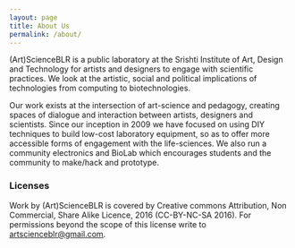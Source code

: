 ```yaml
---
layout: page
title: About Us
permalink: /about/
---
```



(Art)ScienceBLR is a public laboratory at the Srishti Institute of Art, Design and Technology for artists and designers to engage with scientific practices. 
We look at the artistic, social and political implications of technologies from computing to biotechnologies. 


Our work exists at the intersection of art-science and pedagogy, creating spaces of dialogue and interaction between artists, 
designers and scientists. Since our inception in 2009 we have focused on using DIY techniques to build low-cost laboratory equipment, 
so as to offer more accessible forms of engagement with the life-sciences.  We also run a community electronics and BioLab which 
encourages students and the community to make/hack and prototype.

### Licenses

Work by (Art)ScienceBLR is covered by Creative commons Attribution, Non Commercial, Share Alike Licence, 2016 (CC-BY-NC-SA 2016).
For permissions beyond the scope of this license write to [artscienceblr@gmail.com](mailto:artscienceblr@gmail.com).
